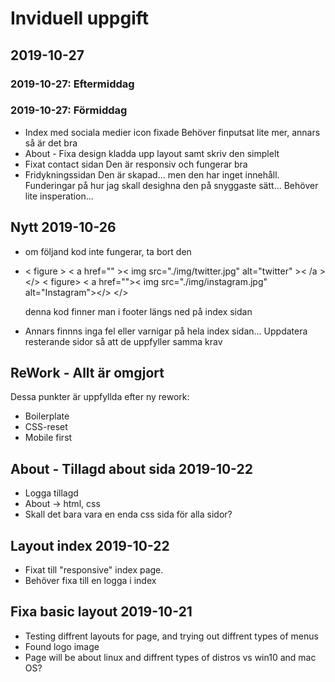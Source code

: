 # Inviduell uppgift

## 2019-10-27

### 2019-10-27: Eftermiddag

### 2019-10-27: Förmiddag
- Index med sociala medier icon fixade
  Behöver finputsat lite mer, annars så är det bra
- About - Fixa design
  kladda upp layout samt skriv den simplelt
- Fixat contact sidan
  Den är responsiv och fungerar bra
- Fridykningssidan
  Den är skapad... men den har inget innehåll.
  Funderingar på hur jag skall desighna den på snyggaste sätt... Behöver lite insperation...

## Nytt 2019-10-26
- om följand kod inte fungerar, ta bort den
- < figure >
      < a href="" >< img src="./img/twitter.jpg" alt="twitter" >< /a >
    </>
    < figure>
    < a href="">< img src="./img/instagram.jpg" alt="Instagram"></>
    </>

    denna kod finner man i footer längs ned på index sidan
- Annars finnns inga fel eller varnigar på hela index sidan...
  Uppdatera resterande sidor så att de uppfyller samma krav

## ReWork - Allt är omgjort
Dessa punkter är uppfyllda efter ny rework:
- Boilerplate 
- CSS-reset
- Mobile first
  
## About - Tillagd about sida 2019-10-22
- Logga tillagd
- About -> html, css 
- Skall det bara vara en enda css sida för alla sidor?

## Layout index 2019-10-22
- Fixat till "responsive" index page.
- Behöver fixa till en logga i index

## Fixa basic layout 2019-10-21
- Testing diffrent layouts for page, and trying out diffrent types of menus
- Found logo image
- Page will be about linux and diffrent types of distros vs win10 and mac OS?